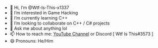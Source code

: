 - 👋 Hi, I’m @Wtf-Is-This-x1337
- 👀 I’m interested in Game Hacking
- 🌱 I’m currently learning C++ 
- 💞️ I’m looking to collaborate on C++ / C# projects 
- 💬 Ask me about anything lol
- 📫 How to reach me: [YouTube Channel](https://www.youtube.com/channel/UC_HV32JteVfGzYMtqkpH7Ng) or Discord [ Wtf Is This#3573 ]
- 😄 Pronouns: He/Him
